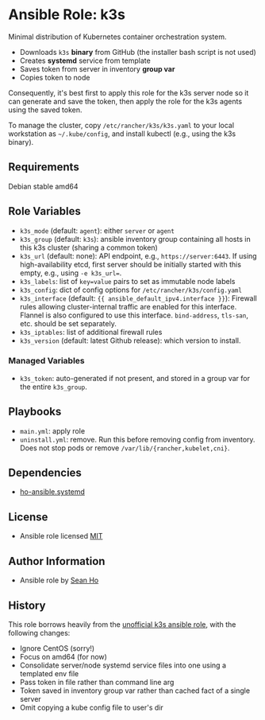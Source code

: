 # Ansible Role: k3s
Minimal distribution of Kubernetes container orchestration system.

+ Downloads `k3s` **binary** from GitHub
  (the installer bash script is not used)
+ Creates **systemd** service from template
+ Saves token from server in inventory **group var**
+ Copies token to node

Consequently, it's best first to apply this role for the k3s server node
so it can generate and save the token, then apply the role for the k3s 
agents using the saved token.

To manage the cluster, copy `/etc/rancher/k3s/k3s.yaml` to your local
workstation as `~/.kube/config`, and install kubectl (e.g., using the
k3s binary).

## Requirements
Debian stable amd64

## Role Variables
+ `k3s_mode` (default: `agent`): either `server` or `agent`
+ `k3s_group` (default: `k3s`): ansible inventory group
  containing all hosts in this k3s cluster (sharing a common token)
+ `k3s_url` (default: none): API endpoint, e.g., `https://server:6443`.
  If using high-availability etcd, first server should be initially started
  with this empty, e.g., using `-e k3s_url=`.
+ `k3s_labels`: list of `key=value` pairs to set as immutable node labels
+ `k3s_config`: dict of config options for `/etc/rancher/k3s/config.yaml`
+ `k3s_interface` (default: `{{ ansible_default_ipv4.interface }}`): 
  Firewall rules allowing cluster-internal traffic are enabled for this 
  interface.  Flannel is also configured to use this interface.
  `bind-address`, `tls-san`, etc. should be set separately.
+ `k3s_iptables`: list of additional firewall rules
+ `k3s_version` (default: latest Github release): which version to install.

### Managed Variables
+ `k3s_token`: auto-generated if not present, and stored in a group var
  for the entire `k3s_group`.

## Playbooks
+ `main.yml`: apply role
+ `uninstall.yml`: remove. Run this before removing config from inventory.
  Does not stop pods or remove `/var/lib/{rancher,kubelet,cni}`.

## Dependencies
+ [ho-ansible.systemd](https://github.com/ho-ansible/systemd)

## License
+ Ansible role licensed [MIT](LICENSE)

## Author Information
+ Ansible role by [Sean Ho](https://github.com/ho-ansible/)

## History
This role borrows heavily from the [unofficial k3s ansible role](https://github.com/rancher/k3s/tree/master/contrib/ansible),
with the following changes:
+ Ignore CentOS (sorry!)
+ Focus on amd64 (for now)
+ Consolidate server/node systemd service files into one using a templated env file
+ Pass token in file rather than command line arg
+ Token saved in inventory group var rather than cached fact of a single server
+ Omit copying a kube config file to user's dir

